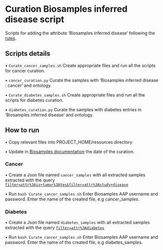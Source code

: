 # Curation Biosamples inferred disease script

Scripts for adding the attribute ‘Biosamples inferred disease’ following the [rules](https://docs.google.com/document/d/1o4WxjuHVsq1qa8obmnestl9_MIF-uzmyH2x16h5n-Zg/edit?usp=sharing).

## Scripts details

• `Curate_cancer_samples.sh`  Create appropriate files and run all the scripts for cancer curation.

• `cancer_curation.py`  Curate the samples with ‘Biosamples inferred disease : cancer’ and ontology.

• `Curate_diabetes_samples.sh` Create appropriate files and run all the scripts for diabetes curation.

• `diabetes_curation.py` Curate the samples with diabetes entries in ‘Biosamples inferred disease’ and ontology.

## How to run
• Copy relevant files into  PROJECT_HOME/resources directory

• Update in [Biosamples documentation](https://github.com/EBIBioSamples/biosamples-v4/blob/dev/webapps/core/src/main/asciidoc/guides_curation.adoc) the date of the curation.


### Cancer

• Create a Json file named `cancer_samples` with all extracted samples extracted with the query [`filter=attr%3Ais+tumor%3AYes&filter=attr%3Astudy+disease`](https://www.ebi.ac.uk/biosamples/samples.json?filter=attr%3Ais+tumor%3AYes&filter=attr%3Astudy+disease)

• Run  `bash Curate_cancer_samples.sh` Enter Biosamples AAP username and password. Enter the name of the created file, e.g cancer_samples. 



### Diabetes
• Create a Json file named `diabetes_samples` with all extracted samples extracted with the query [`filter=attr%3Adiabetes`](https://www.ebi.ac.uk/biosamples/samples.json?filter=attr%3Adiabetes)

• Run  `bash Curate_cancer_samples.sh` Enter Biosamples AAP username and password. Enter the name of the created file, e.g diabetes_samples. 
